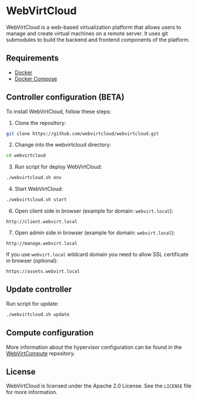 # WebVirtCloud #

WebVirtCloud is a web-based virtualization platform that allows users to manage and create virtual machines on a remote server. It uses git submodules to build the backend and frontend components of the platform.

## Requirements ##

* [Docker](https://www.docker.com/get-started/)
* [Docker Compose](https://docs.docker.com/compose/install/)

## Controller configuration (BETA) ##

To install WebVirtCloud, follow these steps:

1. Clone the repository:

```bash
git clone https://github.com/webvirtcloud/webvirtcloud.git
```

2. Change into the webvirtcloud directory:

```bash
cd webvirtcloud
```

3. Run script for deploy WebVirtCloud:

```bash
./webvirtcloud.sh env
```

4. Start WebVirtCloud:

```bash
./webvirtcloud.sh start
```

6. Open client side in browser (example for domain: `webvirt.local`):

```url
http://client.webvirt.local
```

7. Open admin side in browser (example for domain: `webvirt.local`):

```url
http://manage.webvirt.local
```

If you use `webvirt.local` wildcard domain you need to allow SSL certificate in browser (optional):

```url
https://assets.webvirt.local
```

## Update controller ##

Run script for update:

```bash
./webvirtcloud.sh update
```

## Compute configuration ##

More information about the hypervisor configuration can be found in the [WebVirtCompute](https://github.com/webvirtcloud/webvirtcompute) repository.

## License ##

WebVirtCloud is licensed under the Apache 2.0 License. See the `LICENSE` file for more information.
